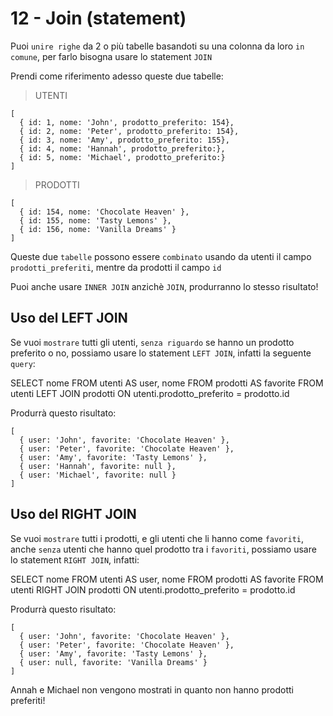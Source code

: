 # 12 - Join (statement)

Puoi `unire righe` da 2 o più tabelle basandoti su una colonna da loro `in comune`,
    per farlo bisogna usare lo statement `JOIN`

Prendi come riferimento adesso queste due tabelle:

> UTENTI

```
[
  { id: 1, nome: 'John', prodotto_preferito: 154},
  { id: 2, nome: 'Peter', prodotto_preferito: 154},
  { id: 3, nome: 'Amy', prodotto_preferito: 155},
  { id: 4, nome: 'Hannah', prodotto_preferito:},
  { id: 5, nome: 'Michael', prodotto_preferito:}
]
```
> PRODOTTI

```
[
  { id: 154, nome: 'Chocolate Heaven' },
  { id: 155, nome: 'Tasty Lemons' },
  { id: 156, nome: 'Vanilla Dreams' }
]
```

Queste due `tabelle` possono essere `combinato` usando da utenti il campo `prodotti_preferiti`,
    mentre da prodotti il campo `id`

>   
Puoi anche usare `INNER JOIN` anzichè `JOIN`, produrranno lo stesso risultato!


## Uso del LEFT JOIN

Se vuoi `mostrare` tutti gli utenti, `senza riguardo` se hanno un prodotto preferito o no,
    possiamo usare lo statement `LEFT JOIN`, infatti la seguente `query`:

>   
SELECT nome FROM utenti AS user,
nome FROM prodotti AS favorite
FROM utenti LEFT JOIN prodotti
ON utenti.prodotto_preferito = prodotto.id

Produrrà questo risultato:

```
[
  { user: 'John', favorite: 'Chocolate Heaven' },
  { user: 'Peter', favorite: 'Chocolate Heaven' },
  { user: 'Amy', favorite: 'Tasty Lemons' },
  { user: 'Hannah', favorite: null },
  { user: 'Michael', favorite: null }
]
```


## Uso del RIGHT JOIN

Se vuoi `mostrare` tutti i prodotti, e gli utenti che li hanno come `favoriti`, anche `senza` utenti che hanno quel 
prodotto tra i `favoriti`, possiamo usare lo statement `RIGHT JOIN`, infatti:

>   
SELECT nome FROM utenti AS user,
nome FROM prodotti AS favorite
FROM utenti RIGHT JOIN prodotti
ON utenti.prodotto_preferito = prodotto.id

Produrrà questo risultato:

```
[
  { user: 'John', favorite: 'Chocolate Heaven' },
  { user: 'Peter', favorite: 'Chocolate Heaven' },
  { user: 'Amy', favorite: 'Tasty Lemons' },
  { user: null, favorite: 'Vanilla Dreams' }
]
```

>   
Annah e Michael non vengono mostrati in quanto non hanno prodotti preferiti!